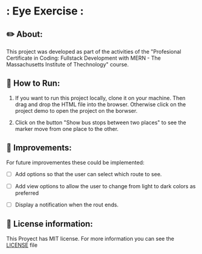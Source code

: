 # : Eye Exercise : 

## ✏️ About:


This project was developed as part of the activities of the "Profesional Certificate in Coding: Fullstack Development with MERN - The Massachusetts Institute of Thechnology" course.   

## 🏁 How to Run: 

1. If you want to run this project locally, clone it on your machine. Then drag and drop the HTML file into the browser.
Otherwise click on the project demo to open the project on the borwser.

2. Click on the button "Show bus stops between two places" to see the marker move from one place to the other. 

## 🚀 Improvements:

For future improvementes these could be implemented:
- [ ] Add options so that the user can select which route to see.
- [ ] Add view options to allow the user to change from light to dark colors as preferred 
- [ ] Display a notification when the rout ends.  


## 🔑 License information: 

This Proyect has MIT license. For more information you can see the [LICENSE](./LICENSE) file 
